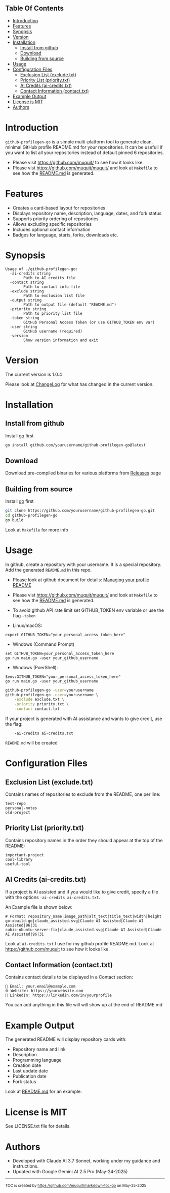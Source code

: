 ## Table Of Contents
- [Introduction](#introduction)
- [Features](#features)
- [Synopsis](#synopsis)
- [Version](#version)
- [Installation](#installation)
  - [Install from github](#install-from-github)
  - [Download](#download)
  - [Building from source](#building-from-source)
- [Usage](#usage)
- [Configuration Files](#configuration-files)
  - [Exclusion List (exclude.txt)](#exclusion-list-excludetxt)
  - [Priority List (priority.txt)](#priority-list-prioritytxt)
  - [AI Credits (ai-credits.txt)](#ai-credits-ai-creditstxt)
  - [Contact Information (contact.txt)](#contact-information-contacttxt)
- [Example Output](#example-output)
- [License is MIT](#license-is-mit)
- [Authors](#authors)

# Introduction

`github-profilegen-go` is a simple multi-platform tool to generate clean, 
minimal GitHub profile README.md for your repositories.
It can be usefull if you want to list all your repositories instead of 
default pinned 6 repositories.

- Please visit https://github.com/muquit/ to see how it looks like.
- Please vist https://github.com/muquit/muquit/ and look at `Makefile` to
  see how the [README.md](https://github.com/muquit/muquit/) is generated.

# Features
- Creates a card-based layout for repositories
- Displays repository name, description, language, dates, and fork status
- Supports priority ordering of repositories
- Allows excluding specific repositories
- Includes optional contact information
- Badges for language, starts, forks, downloads etc.

# Synopsis
```
Usage of ./github-profilegen-go:
  -ai-credits string
    	Path to AI credits file
  -contact string
    	Path to contact info file
  -exclude string
    	Path to exclusion list file
  -output string
    	Path to output file (default "README.md")
  -priority string
    	Path to priority list file
  -token string
    	GitHub Personal Access Token (or use GITHUB_TOKEN env var)
  -user string
    	GitHub username (required)
  -version
    	Show version information and exit
```

# Version
The current version is 1.0.4

Please look at [ChangeLog](ChangeLog.md) for what has changed in the current version.

# Installation
## Install from github

Install [go](https://go.dev/) first

```bash
go install github.com/yourusername/github-profilegen-go@latest
```

## Download

Download pre-compiled binaries for various platforms from
[Releases](https://github.com/muquit/github-profilegen-go/releases) page

## Building from source
Install [go](https://go.dev/) first

```bash
git clone https://github.com/yourusername/github-profilegen-go.git
cd github-profilegen-go
go build
```

Look at `Makefile` for more info

# Usage

In github, create a repository with your username. It is a special repository. Add the
generated `README.md` in this repo.

- Please look at  github document for details:
[Managing your profile README](https://docs.github.com/en/account-and-profile/setting-up-and-managing-your-github-profile/customizing-your-profile/managing-your-profile-readme)

- Please vist https://github.com/muquit/muquit/ and look at `Makefile` to
  see how the [README.md](https://github.com/muquit/muquit/) is generated.

- To avoid github API rate limit set GITHUB_TOKEN env variable or use the flag
`-token`

- Linux/macOS:
```
export GITHUB_TOKEN="your_personal_access_token_here"
```

- Windows (Command Prompt)

```
set GITHUB_TOKEN=your_personal_access_token_here
go run main.go -user your_github_username
```

- Windows (PoerShell):
```
$env:GITHUB_TOKEN="your_personal_access_token_here"
go run main.go -user your_github_username
```    

```bash
github-profilegen-go -user=yourusername
github-profilegen-go -user=yourusername \
    -exclude exclude.txt \
    -priority priority.txt \
    -contact contact.txt
```
If your project is generated with AI assistance and wants to give credit, use
the flag:

```
    -ai-credits ai-credits.txt
```

`README.md` will be created

# Configuration Files

## Exclusion List (exclude.txt)
Contains names of repositories to exclude from the README, one per line:
```
test-repo
personal-notes
old-project
```

## Priority List (priority.txt)
Contains repository names in the order they should appear at the top of the README:
```
important-project
cool-library
useful-tool
```

## AI Credits (ai-credits.txt)
If a project is AI assisted and if you would like to give credit, specify a
file with the options `-ai-credits ai-credits.txt`.

An Example file is shown below:
```
# Format: repository_name|image_path|alt_text|title_text|width|height
go-xbuild-go|claude_assisted.svg|Claude AI Assisted|Claude AI Assisted|96|31
cubic-ubuntu-server-fix|claude_assisted.svg|Claude AI Assisted|Claude AI Assisted|96|31
```
Look at `ai-credits.txt` I use for my github profile README.md. Look at
https://github.com/muquit to see how it looks like.

## Contact Information (contact.txt)
Contains contact details to be displayed in a Contact section:
```
📧 Email: your.email@example.com
🌐 Website: https://yourwebsite.com
💼 LinkedIn: https://linkedin.com/in/yourprofile
```
You can add anything in this file will will show up at the end of README.md


# Example Output
The generated README will display repository cards with:
- Repository name and link
- Description
- Programming language
- Creation date
- Last update date
- Publication date
- Fork status

Look at [README.md](https://github.com/muquit/muquit/) for an example.

# License is MIT

See LICENSE.txt file for details.

# Authors
- Developed with Claude AI 3.7 Sonnet, working under my guidance and instructions. 
- Updated with Google Gemini AI 2.5 Pro (May-24-2025)

---
<sub>TOC is created by https://github.com/muquit/markdown-toc-go on May-25-2025</sub>
